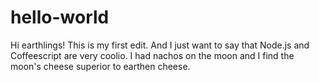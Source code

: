 hello-world
===========

Hi earthlings!
This is my first edit. And I just want to say that Node.js and Coffeescript are very coolio.
I had nachos on the moon and I find the moon's cheese superior to earthen cheese.
